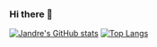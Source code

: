### Hi there 👋
[![Jandre's GitHub stats](https://github-readme-stats.vercel.app/api?username=nicolasjandre&show_icons=true&theme=dark)](https://github.com/nicolasjandre/github-readme-stats&show_icons=true&theme=dark)
[![Top Langs](https://github-readme-stats.vercel.app/api/top-langs/?username=nicolasjandre&layout=compact&show_icons=true&theme=dark)](https://github.com/nicolasjandre/github-readme-stats&show_icons=true&theme=dark)

